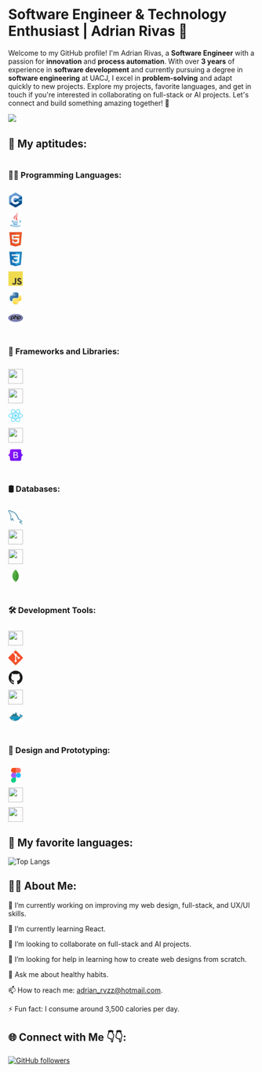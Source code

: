 <h1>  Software Engineer & Technology Enthusiast | Adrian Rivas  👋 </h1> 
<p>Welcome to my GitHub profile! I'm Adrian Rivas, a <strong>Software Engineer</strong> with a passion for <strong>innovation</strong> and <strong>process automation</strong>. With over <strong>3 years</strong> of experience in <strong>software development</strong> and currently pursuing a degree in <strong>software engineering</strong> at UACJ, I excel in <strong>problem-solving</strong> and adapt quickly to new projects. Explore my projects, favorite languages, and get in touch if you're interested in collaborating on full-stack or AI projects. Let's connect and build something amazing together! 🚀
</p>



<img src="https://github.com/AdrianRvzz/AdrianRvzz/assets/101829447/5f3ffd95-6ce4-410a-9038-8977895d0e73" >




<!--<span style="dispay:flex; justify-content:end;"> "If you can imagine it, you can program it" <a href="https://twitter.com/AlejandroMTSA">-Alejandro Taboada</a></span>-->


<h2> 🧠 My aptitudes:</h2>

<div style="display: flex; flex-direction: column; gap: 20px;">

  <div style="display: flex; flex-direction: column; gap: 10px;">
    <h3>👨‍💻 Programming Languages:</h3>
    <img src="https://raw.githubusercontent.com/devicons/devicon/master/icons/cplusplus/cplusplus-original.svg" width="30" height="30"> 
    <img src="https://raw.githubusercontent.com/devicons/devicon/master/icons/java/java-original.svg" width="30" height="30"> 
    <img src="https://raw.githubusercontent.com/devicons/devicon/master/icons/html5/html5-original.svg" width="30" height="30"> 
    <img src="https://raw.githubusercontent.com/devicons/devicon/master/icons/css3/css3-original.svg" width="30" height="30"> 
    <img src="https://raw.githubusercontent.com/devicons/devicon/master/icons/javascript/javascript-original.svg" width="30" height="30"> 
    <img src="https://raw.githubusercontent.com/devicons/devicon/master/icons/python/python-original.svg" width="30" height="30"> 
    <img src="https://raw.githubusercontent.com/devicons/devicon/master/icons/php/php-original.svg" width="30" height="30"> 
  </div>

  <div style="display: flex; flex-direction: column; gap: 10px;">
    <h3>🚀 Frameworks and Libraries:</h3>
    <img src="https://cdn.jsdelivr.net/gh/devicons/devicon/icons/nextjs/nextjs-original.svg" width="30" height="30" />
    <img src="https://cdn.jsdelivr.net/gh/devicons/devicon/icons/nodejs/nodejs-original.svg" width="30" height="30" />
    <img src="https://raw.githubusercontent.com/devicons/devicon/master/icons/react/react-original.svg" width="30" height="30"> 
    <img src="https://cdn.jsdelivr.net/gh/devicons/devicon/icons/django/django-plain.svg" width="30" height="30"> 
    <img src="https://raw.githubusercontent.com/devicons/devicon/master/icons/bootstrap/bootstrap-original.svg" width="30" height="30"> 
  </div>

  <div style="display: flex; flex-direction: column; gap: 10px;">
    <h3>🛢️ Databases:</h3>
    <img src="https://raw.githubusercontent.com/devicons/devicon/master/icons/mysql/mysql-original.svg" width="30" height="30"> 
    <img src="https://cdn.jsdelivr.net/gh/devicons/devicon/icons/sqlite/sqlite-original.svg" width="30" height="30" /> 
    <img src="https://cdn.jsdelivr.net/gh/devicons/devicon/icons/firebase/firebase-plain.svg" width="30" height="30"> 
    <img src="https://raw.githubusercontent.com/devicons/devicon/master/icons/mongodb/mongodb-original.svg" width="30" height="30">
  </div>

  <div style="display: flex; flex-direction: column; gap: 10px;">
    <h3>🛠️ Development Tools:</h3>
    <img src="https://cdn.jsdelivr.net/gh/devicons/devicon/icons/npm/npm-original-wordmark.svg" width="30" height="30" />
    <img src="https://raw.githubusercontent.com/devicons/devicon/master/icons/git/git-original.svg" width="30" height="30"> 
    <img src="https://raw.githubusercontent.com/devicons/devicon/master/icons/github/github-original.svg" width="30" height="30"> 
    <img src="https://cdn.jsdelivr.net/gh/devicons/devicon/icons/vscode/vscode-original.svg" width="30" height="30">  
    <img src="https://raw.githubusercontent.com/devicons/devicon/master/icons/docker/docker-original.svg" width="30" height="30"> 
  </div>

  <div style="display: flex; flex-direction: column; gap: 10px;">
    <h3>🎨 Design and Prototyping:</h3>
    <img src="https://raw.githubusercontent.com/devicons/devicon/master/icons/figma/figma-original.svg" width="30" height="30"> 
    <img src="https://cdn.jsdelivr.net/gh/devicons/devicon/icons/photoshop/photoshop-plain.svg" width="30" height="30" /> 
    <img src="https://cdn.jsdelivr.net/gh/devicons/devicon/icons/premierepro/premierepro-plain.svg" width="30" height="30" />   
  </div>


 
  
</div>



<h2>🌟 My favorite languages:</h2>

![Top Langs](https://github-readme-stats.vercel.app/api/top-langs/?username=AdrianRvzz&layout=compact)


<!--**AdrianRvzz/AdrianRvzz** is a ✨ _special_ ✨ repository because its `README.md` (this file) appears on your GitHub profile.-->

<h2>🙋‍♂️ About Me:</h2>

🔭 I’m currently working on improving my web design, full-stack, and UX/UI skills.

🌱 I’m currently learning React.

👯 I’m looking to collaborate on full-stack and AI projects.

🤔 I’m looking for help in learning how to create web designs from scratch.

💬 Ask me about healthy habits.

📫 How to reach me: <a href="mailto:adrian_rvzz@hotmail.com">adrian_rvzz@hotmail.com</a>.

⚡ Fun fact: I consume around 3,500 calories per day.




<h2>🌐 Connect with Me 👇👇:</h2>
    
  [![GitHub followers](https://img.shields.io/github/followers/AdrianRvzz?label=Follow%20Me%20on%20GitHub&style=social)](https://github.com/AdrianRvzz)


